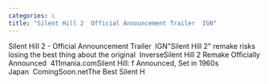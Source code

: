 ```yaml
---
categories: c
title: "Silent Hill 2  Official Announcement Trailer  IGN"
---
```

Silent Hill 2 - Official Announcement Trailer&nbsp;&nbsp;IGN"Silent Hill 2" remake risks losing the best thing about the original&nbsp;&nbsp;InverseSilent Hill 2 Remake Officially Announced&nbsp;&nbsp;411mania.comSilent Hill: f Announced, Set in 1960s Japan&nbsp;&nbsp;ComingSoon.netThe Best Silent H